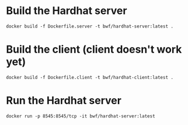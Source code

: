 # Build the Hardhat server

```
docker build -f Dockerfile.server -t bwf/hardhat-server:latest .
```

# Build the client (client doesn't work yet)

```
docker build -f Dockerfile.client -t bwf/hardhat-client:latest .
```

# Run the Hardhat server

`docker run -p 8545:8545/tcp -it bwf/hardhat-server:latest`